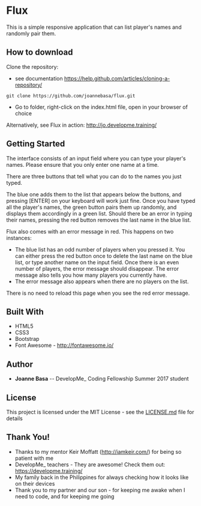 # Flux

This is a simple responsive application that can list player's names and randomly pair them.

## How to download

Clone the repository:

* see documentation https://help.github.com/articles/cloning-a-repository/

```
git clone https://github.com/joannebasa/flux.git
```

* Go to folder, right-click on the index.html file, open in your browser of choice

Alternatively, see Flux in action: http://jo.developme.training/

## Getting Started

The interface consists of an input field where you can type your player's names. 
Please ensure that you only enter one name at a time.

There are three buttons that tell what you can do to the names you just typed. 

The blue one adds them to the list that appears below the buttons, and pressing [ENTER] on your keyboard will work just fine.
Once you have typed all the player's names, the green button pairs them up randomly, and displays them accordingly in a green list. 
Should there be an error in typing their names, pressing the red button removes the last name in the  blue list.

Flux also comes with an error message in red. This happens on two instances: 

* The blue list has an odd number of players when you pressed it. You can either press the red button once to delete the last name on the blue
list, or type another name on the input field. Once there is an even number of players, the error message should disappear. The error message 
also tells you how many players you currently have.
* The error message also appears when there are no players on the list.

There is no need to reload this page when you see the red error message.

## Built With

* HTML5
* CSS3
* Bootstrap
* Font Awesome - http://fontawesome.io/

## Author

* **Joanne Basa** -- DevelopMe_ Coding Fellowship Summer 2017 student


## License

This project is licensed under the MIT License - see the [LICENSE.md](LICENSE.md) file for details

## Thank You!

* Thanks to my mentor Keir Moffatt (http://iamkeir.com/) for being so patient with me
* DevelopMe_ teachers - They are awesome! Check them out: https://developme.training/
* My family back in the Philippines for always checking how it looks like on their devices
* Thank you to my partner and our son - for keeping me awake when I need to code, and for keeping me going
